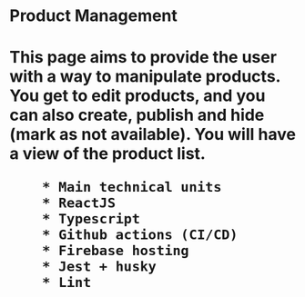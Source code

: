 <h1>Product Management<h1>

This page aims to provide the user with a way to manipulate products. You get to edit products, and you can also create, publish and hide (mark as not available). You will have a view of the product list.

        * Main technical units
        * ReactJS
        * Typescript
        * Github actions (CI/CD)
        * Firebase hosting
        * Jest + husky
        * Lint

